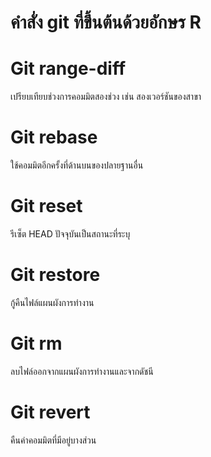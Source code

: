 # คำสั่ง git ที่ขึ้นต้นด้วยอักษร R
# Git range-diff
เปรียบเทียบช่วงการคอมมิตสองช่วง เช่น สองเวอร์ชันของสาขา
# Git rebase
ใช้คอมมิตอีกครั้งที่ด้านบนของปลายฐานอื่น
# Git reset
รีเซ็ต HEAD ปัจจุบันเป็นสถานะที่ระบุ
# Git restore
กู้คืนไฟล์แผนผังการทำงาน
# Git rm
ลบไฟล์ออกจากแผนผังการทำงานและจากดัชนี
# Git revert
คืนค่าคอมมิตที่มีอยู่บางส่วน
